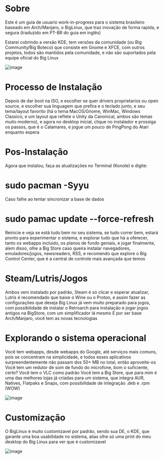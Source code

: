 # Sobre
Este é um guia de usuario work-in-progress para o sistema brasileiro baseado em Arch/Manjaro, o BigLinux, que traz inovação de forma rapida, e segura (traduzido em PT-BR do guia em inglês)

Estarei cobrindo a versão KDE, tem versões da comunidade (ou Big Community/Big Boteco) que consiste em Gnome e XFCE, com outros projetos, todos são mantidos pela comunidade, e não são suportados pela equipe oficial do Big Linux

![image](https://github.com/user-attachments/assets/cd0f38c3-8a9c-443a-9b7d-a5aee436d454)

# Processo de Instalação
Depois de dar boot na ISO, e escolher se quer drivers proprietarios ou open source, e escolher sua linguagem que prefira e o teclado junto, e seu tema/layout favorito (há o tema MacOS/Gnome, WinMac, Windows Classico, e um layout que reflete o Unity da Canonical, ambos são temas muito moderno), e agora no desktop inicial, clique no instalador e prossiga os passos, que é o Calamares, e jogue um pouco de PingPong do Atari enquanto espera

# Pos-Instalação
Agora que instalou, faça as atualizações no Terminal (Konole) e digite:
# sudo pacman -Syyu
Caso falhe ao tentar sincronizar a base de dados
# sudo pamac update --force-refresh
Reinicie e veja se está tudo bem no seu sistema, se tudo correr bem, estará pronto para experimentar o sistema, e explorar tudo que há a oferecer, tanto os webapps incluido, os planos de fundo geniais, e jogar finalmente, alem disso, olhe a Big Store caso queira instalar navegadores, emuladores/jogos, newsreaders, RSS, e recomendo que explore o Big Control Center, que é a central de controle mais avançada que temos
# Steam/Lutris/Jogos
Ambos vem instalado por padrão, Steam é só clicar e esperar atualizar, Lutris é recomendado que baixe o Wine ou o Proton, e assim fazer as configurações que deseja
Big Linux já vem muito preparado para jogos, com possibilidade de instalar o Retroarch para instalação e jogar jogos antigos na BigStore, com um simplificador lá mesmo
E por ser base Arch/Manjaro, você tem as novas tecnologias

# Explorando o sistema operacional
Você tem webapps, desde webapps do Google, até serviços mais comuns, pois se concentram na simplicidade, e todos esses aplicativos surpreendentemente não passam dos 50+ MB no total, então aproveite-os
Você tem um redutor de som de fundo do microfone, bom o suficiente, certo?
Você tem o VLC como padrão
Você tem a Big Store, que para mim é uma das melhores lojas já criadas para um sistema, que integra AUR, Natives, Flatpaks e Snaps, com possibilidade de integração .deb e .rpm (WOW)

![image](https://github.com/user-attachments/assets/cedaf673-d068-4271-9f8e-7d25b7b90184)

# Customização
O BigLinux é muito customizavel por padrão, sendo sua DE, o KDE, que garante uma boa usabilidade no sistema, alias olhe só uma print do meu desktop do Big Linux para ver que é customizavel

![image](https://github.com/user-attachments/assets/c8ef7bda-53d8-476f-91f4-b3539e4ea4f3)

